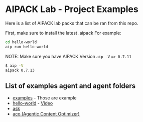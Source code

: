 # AIPACK Lab - Project Examples

Here is a list of AIPACK lab packs that can be ran from this repo. 

First, make sure to install the latest .aipack 
For example:

```sh
cd hello-world
aip run hello-world
```

NOTE: Make sure you have AIPACK Version `aip -V` `=> 0.7.11`

```sh
$ aip -V
aipack 0.7.13
```

## List of examples agent and agent folders

- [examples](examples/README.md) - Those are example 
- [hello-world](/hello-world/README.md) - [Video](https://news.aipack.ai/p/aipack-tutorial-from-hello-world)
- [ask](/ask/README.md)
- [aco (Agentic Content Optimizer)](/demo-aco/README.md)